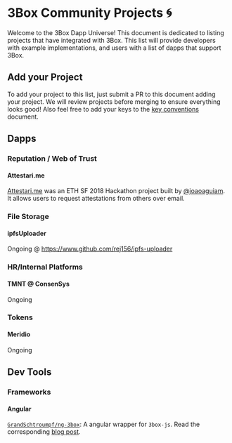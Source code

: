 # 3Box Community Projects 🌀
Welcome to the 3Box Dapp Universe! This document is dedicated to listing projects that have integrated with 3Box. This list will provide developers with example implementations, and users with a list of dapps that support 3Box.

## Add your Project
To add your project to this list, just submit a PR to this document adding your project. We will review projects before merging to ensure everything looks good!
Also feel free to add your keys to the [key conventions](./key-conventions.md) document.

## Dapps

### Reputation / Web of Trust

#### Attestari.me
[Attestari.me](https://github.com/joaoaguiam/attestari.me) was an ETH SF 2018 Hackathon project built by [@joaoaguiam](https://github.com/joaoaguiam). It allows users to request attestations from others over email.

### File Storage

#### ipfsUploader
Ongoing @ https://www.github.com/rej156/ipfs-uploader

### HR/Internal Platforms

#### TMNT @ ConsenSys
Ongoing

### Tokens

#### Meridio
Ongoing

## Dev Tools

### Frameworks

#### Angular
[`GrandSchtroumpf/ng-3box`](https://github.com/GrandSchtroumpf/ng-3box): A angular wrapper for `3box-js`. Read the corresponding [blog post](https://medium.com/@GrandSchtroumpf/3box-and-angular-6-994cbde60aa9).

